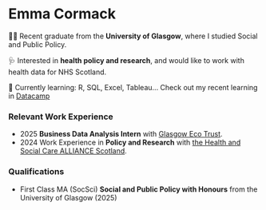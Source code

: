 # Emma Cormack

👩‍🎓 Recent graduate from the **University of Glasgow**, where I studied Social and Public Policy.

🩺 Interested in **health policy and research**, and would like to work with health data for NHS Scotland.

🌱 Currently learning: R, SQL, Excel, Tableau...
Check out my recent learning in [Datacamp](https://www.datacamp.com/portfolio/2550840c)

### Relevant Work Experience

- 2025 **Business Data Analysis Intern** with [Glasgow Eco Trust](https://www.glasgowecotrust.org.uk/).
- 2024 Work Experience in **Policy and Research** with [the Health and Social Care ALLIANCE Scotland](https://www.google.com/url?sa=t&source=web&rct=j&opi=89978449&url=https://www.alliance-scotland.org.uk/&ved=2ahUKEwjp74jh8YyQAxVRXEEAHWRfJewQFnoECAwQAQ&sqi=2&usg=AOvVaw27ncLlRyGfZT4qQUM_rImK).

### Qualifications

- First Class MA (SocSci) **Social and Public Policy with Honours** from the University of Glasgow (2025)

